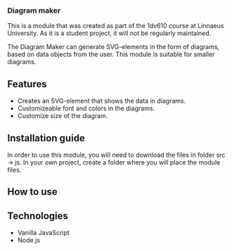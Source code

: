 ### Diagram maker

This is a module that was created as part of the 1dv610 course at Linnaeus University. As it is a student project, it will not be regularly maintained. 

The Diagram Maker can generate SVG-elements in the form of diagrams, based on data objects from the user. This module is suitable for smaller diagrams. 

## Features

- Creates an SVG-element that shows the data in diagrams.
- Customizeable font and colors in the diagrams.
- Customize size of the diagram.

## Installation guide

In order to use this module, you will need to download the files in folder src -> js. In your own project, create a folder where you will place the module files.

## How to use



## Technologies

- Vanilla JavaScript
- Node.js

